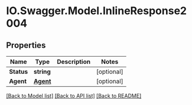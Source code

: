 # IO.Swagger.Model.InlineResponse2004
## Properties

Name | Type | Description | Notes
------------ | ------------- | ------------- | -------------
**Status** | **string** |  | [optional] 
**Agent** | [**Agent**](Agent.md) |  | [optional] 

[[Back to Model list]](../README.md#documentation-for-models) [[Back to API list]](../README.md#documentation-for-api-endpoints) [[Back to README]](../README.md)

